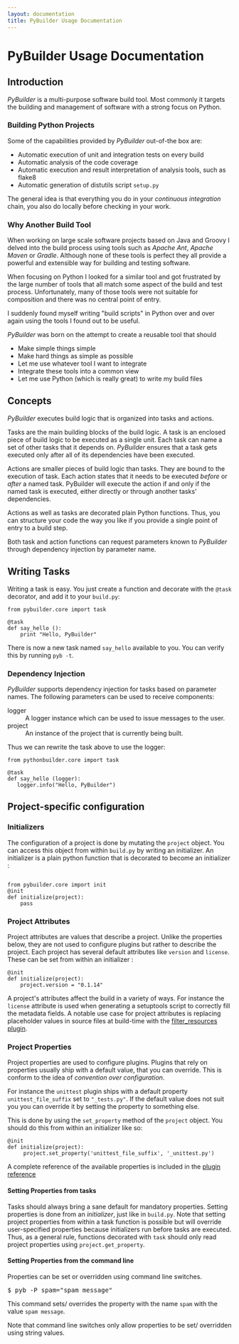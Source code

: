 ```yaml
---
layout: documentation
title: PyBuilder Usage Documentation
---
```


# PyBuilder Usage Documentation


## Introduction

*PyBuilder* is a multi-purpose software build tool. Most
commonly it targets the building and management of software with a strong focus on Python.


### Building Python Projects

Some of the capabilities provided by *PyBuilder* out-of-the box are:
* Automatic execution of unit and integration tests on every build
* Automatic analysis of the code coverage
* Automatic execution and result interpretation of analysis tools, such as flake8
* Automatic generation of distutils script ```setup.py```

The general idea is that everything you do in your _continuous integration_ chain, you also do locally
before checking in your work.

### Why Another Build Tool

When working on large scale software projects based on Java and Groovy I delved into the build process using tools
such as *Apache Ant*, *Apache Maven* or *Gradle*. Although none of these tools is perfect they all provide a powerful and
extensible way for building and testing software.

When focusing on Python I looked for a similar tool and got frustrated by the large number of tools that all match
some aspect of the build and test process. Unfortunately, many of those tools were not suitable for composition and
there was no central point of entry.

I suddenly found myself writing "build scripts" in Python over and over again using the tools I found out to be
useful.

*PyBuilder* was born on the attempt to create a reusable tool that should
* Make simple things simple
* Make hard things as simple as possible
* Let me use whatever tool I want to integrate
* Integrate these tools into a common view
* Let me use Python (which is really great) to write my build files


## Concepts

*PyBuilder* executes build logic that is organized into tasks and actions.

Tasks are the main building blocks of the build logic. A task is an enclosed piece of build logic to be executed as
a single unit. Each task can name a set of other tasks that it depends on. *PyBuilder* ensures that a
task gets executed only after all of its dependencies have been executed.


Actions are smaller pieces of build logic than tasks. They are bound to the execution of task. Each action states
that it needs to be executed *before* or *after* a named task. PyBuilder will execute the action if
and only if the named task is executed, either directly or through another tasks' dependencies.

Actions as well as tasks are decorated plain Python functions.
Thus, you can structure your code the way you like if you provide a single point of entry to a build step.

Both task and action functions can request parameters known to *PyBuilder* through dependency injection
by parameter name.

## Writing Tasks

Writing a task is easy. You just create a function and decorate with the ```@task``` decorator, and add it to your `build.py`:

<pre><code>from pybuilder.core import task

@task
def say_hello ():
    print "Hello, PyBuilder"
</code></pre>

There is now a new task named `say_hello` available to you. You can verify this by running `pyb -t`.

### Dependency Injection

*PyBuilder* supports dependency injection for tasks based on parameter names. The following parameters can be used to
receive components:
<dl>
  <dt>logger</dt>
  <dd>A logger instance which can be used to issue messages to the user.</dd>
  <dt>project</dt>
  <dd>An instance of the project that is currently being built.</dd>
</dl>


Thus we can rewrite the task above to use the logger:

<pre><code>from pythonbuilder.core import task

@task
def say_hello (logger):
   logger.info("Hello, PyBuilder")
</code></pre>

## Project-specific configuration
### Initializers
The configuration of a project is done by mutating the `project` object. You can access this object from within `build.py` by
writing an initializer.
An initializer is a plain python function that is decorated to become an initializer :

<pre><code>
from pybuilder.core import init
@init
def initialize(project):
    pass
</code></pre>

### Project Attributes
Project attributes are values that describe a project. Unlike the properties below, they are not used
to configure plugins but rather to describe the project. Each project has several default attributes
like `version` and `license`. These can be set from within an initializer :

<pre><code>@init
def initialize(project):
    project.version = "0.1.14"
</code></pre>

A project's attributes affect the build in a variety of ways. For instance the `license` attribute
is used when generating a setuptools script to correctly fill the metadata fields.
A notable use case for project attributes is replacing placeholder values in source files
at build-time with the [filter_resources plugin](/documentation/plugins.html#Filteringfiles).

### Project Properties
Project properties are used to configure plugins.
Plugins that rely on properties usually ship with a default value, that you can override.
This is conform to the idea of _convention over configuration_.

For instance the `unittest` plugin ships with a default property `unittest_file_suffix` set to `"_tests.py"`.
If the default value does not suit you you can override it by setting the property to something else.

This is done by using the `set_property` method of the `project` object. You should do this from within an initializer like so:

<pre><code>@init
def initialize(project):
     project.set_property('unittest_file_suffix', '_unittest.py')
</code></pre>

A complete reference of the available properties is included in the [plugin reference](/documentation/plugins.html)

#### Setting Properties from tasks
Tasks should always bring a sane default for mandatory properties. Setting properties is done from an _initializer_, just like in `build.py`.
Note that setting project properties from within a task function is possible but will override user-specified properties because initializers run before tasks are executed.
Thus, as a general rule, functions decorated with `task` should only read project properties using <code>project.get_property</code>.

#### Setting Properties from the command line

Properties can be set or overridden using command line switches.

<pre>$ pyb -P spam="spam message"</pre>

This command sets/ overrides the property with the name ```spam``` with the value ```spam message```.

Note that command line switches only allow properties to be set/ overridden using string values.
